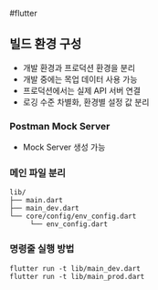 #flutter 

## 빌드 환경 구성
- 개발 환경과 프로덕션 환경을 분리
- 개발 중에는 목업 데이터 사용 가능
- 프로덕션에서는 실제 API 서버 연결
- 로깅 수준 차별화, 환경별 설정 값 분리

### Postman Mock Server
- Mock Server 생성 가능

### 메인 파일 분리

```
lib/
├── main.dart
├── main_dev.dart
└── core/config/env_config.dart
	 └── env_config.dart
```

### 명령줄 실행 방법
```
flutter run -t lib/main_dev.dart
flutter run -t lib/main_prod.dart
```
